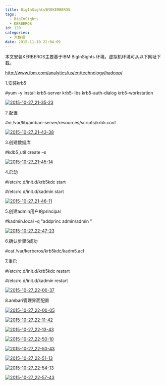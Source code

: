 ```yaml
---
title: BigInSights安装KERBEROS
tags:
  - BigInSights
  - KERBEROS
id: 120
categories:
  - 大数据
date: 2015-11-10 22:04:09
---
```


本文安装KERBEROS主要基于IBM BigInSights 环境，虚拟机环境可从以下网址下载。

http://www.ibm.com/analytics/us/en/technology/hadoop/

1.安装krb5

#yum -y install krb5-server krb5-libs krb5-auth-dialog krb5-workstation

[![2015-10-27_21-35-23](http://orufryv17.bkt.clouddn.com/wp-content/uploads/2015/11/2015-10-27_21-35-23-300x152.png)](http://orufryv17.bkt.clouddn.com/wp-content/uploads/2015/11/2015-10-27_21-35-23.png)

2.配置

#vi /var/lib/ambari-server/resources/scripts/krb5.conf

[![2015-10-27_21-43-38](http://orufryv17.bkt.clouddn.com/wp-content/uploads/2015/11/2015-10-27_21-43-38-293x300.png)](http://orufryv17.bkt.clouddn.com/wp-content/uploads/2015/11/2015-10-27_21-43-38.png)

3.创建数据库

#kdb5_util create –s

[![2015-10-27_21-45-14](http://orufryv17.bkt.clouddn.com/wp-content/uploads/2015/11/2015-10-27_21-45-14-300x66.png)](http://orufryv17.bkt.clouddn.com/wp-content/uploads/2015/11/2015-10-27_21-45-14.png)

4.启动

#/etc/rc.d/init.d/krb5kdc start

#/etc/rc.d/init.d/kadmin start

[![2015-10-27_21-46-11](http://orufryv17.bkt.clouddn.com/wp-content/uploads/2015/11/2015-10-27_21-46-11-300x44.png)](http://orufryv17.bkt.clouddn.com/wp-content/uploads/2015/11/2015-10-27_21-46-11.png)

5.创建admin用户的principal

#kadmin.local -q "addprinc admin/admin "

[![2015-10-27_22-47-23](http://orufryv17.bkt.clouddn.com/wp-content/uploads/2015/11/2015-10-27_22-47-23-300x54.png)](http://orufryv17.bkt.clouddn.com/wp-content/uploads/2015/11/2015-10-27_22-47-23.png)

6.确认步骤5成功

#cat /var/kerberos/krb5kdc/kadm5.acl

7.重启

#/etc/rc.d/init.d/krb5kdc restart

#/etc/rc.d/init.d/kadmin restart

[![2015-10-27_22-00-37](http://orufryv17.bkt.clouddn.com/wp-content/uploads/2015/11/2015-10-27_22-00-37-300x60.png)](http://orufryv17.bkt.clouddn.com/wp-content/uploads/2015/11/2015-10-27_22-00-37.png)

8.ambari管理界面配置

[![2015-10-27_22-00-05](http://orufryv17.bkt.clouddn.com/wp-content/uploads/2015/11/2015-10-27_22-00-05-300x56.png)](http://orufryv17.bkt.clouddn.com/wp-content/uploads/2015/11/2015-10-27_22-00-05.png)

[![2015-10-27_22-11-42](http://orufryv17.bkt.clouddn.com/wp-content/uploads/2015/11/2015-10-27_22-11-42-300x161.png)](http://orufryv17.bkt.clouddn.com/wp-content/uploads/2015/11/2015-10-27_22-11-42.png)

[![2015-10-27_22-13-43](http://orufryv17.bkt.clouddn.com/wp-content/uploads/2015/11/2015-10-27_22-13-43-300x197.png)](http://orufryv17.bkt.clouddn.com/wp-content/uploads/2015/11/2015-10-27_22-13-43.png)

[![2015-10-27_22-50-10](http://orufryv17.bkt.clouddn.com/wp-content/uploads/2015/11/2015-10-27_22-50-10-300x148.png)](http://orufryv17.bkt.clouddn.com/wp-content/uploads/2015/11/2015-10-27_22-50-10.png)

[![2015-10-27_22-50-43](http://orufryv17.bkt.clouddn.com/wp-content/uploads/2015/11/2015-10-27_22-50-43-300x169.png)](http://orufryv17.bkt.clouddn.com/wp-content/uploads/2015/11/2015-10-27_22-50-43.png)

[![2015-10-27_22-51-13](http://orufryv17.bkt.clouddn.com/wp-content/uploads/2015/11/2015-10-27_22-51-13-300x206.png)](http://orufryv17.bkt.clouddn.com/wp-content/uploads/2015/11/2015-10-27_22-51-13.png)

[![2015-10-27_22-54-13](http://orufryv17.bkt.clouddn.com/wp-content/uploads/2015/11/2015-10-27_22-54-13-300x114.png)](http://orufryv17.bkt.clouddn.com/wp-content/uploads/2015/11/2015-10-27_22-54-13.png)

[![2015-10-27_22-57-43](http://orufryv17.bkt.clouddn.com/wp-content/uploads/2015/11/2015-10-27_22-57-43-300x130.png)](http://orufryv17.bkt.clouddn.com/wp-content/uploads/2015/11/2015-10-27_22-57-43.png)